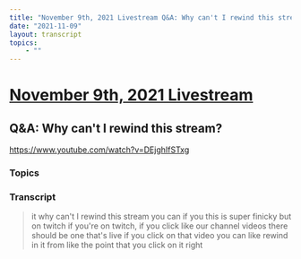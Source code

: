 ```yaml
---
title: "November 9th, 2021 Livestream Q&A: Why can't I rewind this stream?"
date: "2021-11-09"
layout: transcript
topics:
    - ""
---
```

# [November 9th, 2021 Livestream](../2021-11-09.md)
## Q&A: Why can't I rewind this stream?
https://www.youtube.com/watch?v=DEjghIfSTxg

### Topics


### Transcript

> it why can't I rewind this stream you can if you this is super finicky but on twitch if you're on twitch, if you click like our channel videos there should be one that's live if you click on that video you can like rewind in it from like the point that you click on it right
